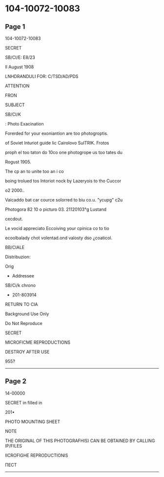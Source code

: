 # 104-10072-10083

## Page 1

104-10072-10083

SECRET

SB/CI/E: E8/23

Il August 1908

LNHDRANDULI FOR: C/TSD/AD/PDS

ATTENTION

FRON

SUBJECT

SB/CI/K

: Photo Exacination

Forerded for your exoniantion are too photogroptis.

of Soviet lnturiot guide lic Cairolovo SuITRIK. Frotos

proph el too taton do 10co one photogrope us too tates du

Rogust 1905.

The cp an to unite too an i co

boing trolued tos Intoriot nock by Lazeryois to tho Cuccor

o2 2000..

Vaicaddo bat car cource solorred to biu co.u. "ycupg" c2u

Photogora 82 10 o picturo 03. 21120103°g Lustand

cecdout.

Le vocid appreciato Eccoiving your cpinica co to tio

ecoolbalady chot volentad.ond valosty dso ¿coaticol.

BB/CIALE

Distribuzion:

Orig

- Addressee

SB/Ci/k chrono

- 201-803914

RETURN TO CIA

Background Use Only

Do Not Reproduce

SECRET

MICROFICME REPRODUCTIONS

DESTROY AFTER USE

955?

---

## Page 2

14-00000

SECRET in filled in

201•

PHOTO MOUNTING SHEET

NOTE

THE ORIGINAL OF THIS PHOTOGRAFHIS) CAN BE OBTAINED BY CALLING IP/FILES

IICROFIGHE REPRODUCTIONIS

ПЕСТ

---

